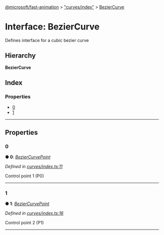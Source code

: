 [@microsoft/fast-animation](../README.md) > ["curves/index"](../modules/_curves_index_.md) > [BezierCurve](../interfaces/_curves_index_.beziercurve.md)

# Interface: BezierCurve

Defines interface for a cubic bezier curve

## Hierarchy

**BezierCurve**

## Index

### Properties

* [0](_curves_index_.beziercurve.md#0)
* [1](_curves_index_.beziercurve.md#1)

---

## Properties

<a id="0"></a>

###  0

**● 0**: *[BezierCurvePoint](../modules/_curves_index_.md#beziercurvepoint)*

*Defined in [curves/index.ts:11](https://github.com/Microsoft/fast-dna/blob/164dd3ca/packages/fast-animation/lib/curves/index.ts#L11)*

Control point 1 (P0)

___
<a id="1"></a>

###  1

**● 1**: *[BezierCurvePoint](../modules/_curves_index_.md#beziercurvepoint)*

*Defined in [curves/index.ts:16](https://github.com/Microsoft/fast-dna/blob/164dd3ca/packages/fast-animation/lib/curves/index.ts#L16)*

Control point 2 (P1)

___


